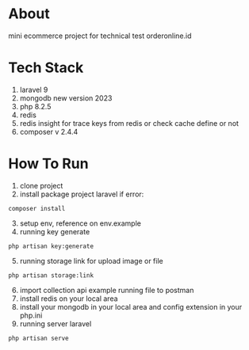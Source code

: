 # About

mini ecommerce project for technical test orderonline.id

# Tech Stack

1. laravel 9
2. mongodb new version 2023
3. php 8.2.5
4. redis
5. redis insight for trace keys from redis or check cache define or not
6. composer v 2.4.4

# How To Run

1. clone project
2. install package project laravel if error:

```shell
composer install
```

3. setup env, reference on env.example
4. running key generate

```shell
php artisan key:generate
```

5. running storage link for upload image or file

```shell
php artisan storage:link
```

6. import collection api example running file to postman
7. install redis on your local area
8. install your mongodb in your local area and config extension in your php.ini
9. running server laravel

```shell
php artisan serve
```
